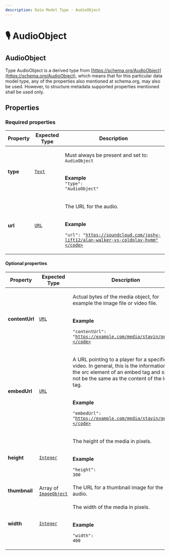 ```yaml
---
description: Data Model Type - AudioObject
---
```


# 🎙 AudioObject

## AudioObject

&#x20;Type AudioObject is a derived type from [https://schema.org/AudioObject](https://schema.org/AudioObject), which means that for this particular data model type, any of the properties also mentioned at schema.org, may also be used. However, to structure metadata supported properties mentioned shall be used only.

## **Properties**

### **Required properties**

| Property | Expected Type                     | Description                                                                                                                                                   |
| -------- | --------------------------------- | ------------------------------------------------------------------------------------------------------------------------------------------------------------- |
| **type** | [`Text`](https://schema.org/Text) | <p>Must always be present and set to: <code>AudioObject</code></p><p><br><strong>Example</strong><br><code>"type": "AudioObject"</code></p>                   |
| **url**  | [`URL`](https://schema.org/URL)   | <p>The URL for the audio.</p><p><br><strong>Example</strong></p><p><code>"url": "https://soundcloud.com/joshy-lift12/alan-walker-vs-coldplay-hymm"</code></p> |

#### **Optional properties**

| Property       | Expected Type                                                                          | Description                                                                                                                                                                                                                                                                                          |
| -------------- | -------------------------------------------------------------------------------------- | ---------------------------------------------------------------------------------------------------------------------------------------------------------------------------------------------------------------------------------------------------------------------------------------------------- |
| **contentUrl** | [`URL`](https://schema.org/URL)                                                        | <p>Actual bytes of the media object, for example the image file or video file.</p><p><br><strong>Example</strong></p><p><code>"contentUrl": "https://example.com/media/stayin/getfit"</code></p>                                                                                                     |
| **embedUrl**   | [`URL`](https://schema.org/URL)                                                        | <p>A URL pointing to a player for a specific video. In general, this is the information in the src element of an embed tag and should not be the same as the content of the loc tag.</p><p><br><strong>Example</strong></p><p><code>"embedUrl": "https://example.com/media/stayin/getfit"</code></p> |
| **height**     | [`Integer`](https://schema.org/Integer)                                                | <p>The height of the media in pixels.</p><p><br><strong>Example</strong></p><p><code>"height": 300</code></p>                                                                                                                                                                                        |
| **thumbnail**  | Array of [`ImageObject`](https://developer.openactive.io/data-model/types/imageobject) | The URL for a thumbnail image for the audio.                                                                                                                                                                                                                                                         |
| **width**      | [`Integer`](https://schema.org/Integer)                                                | <p>The width of the media in pixels.</p><p><br><strong>Example</strong></p><p><code>"width": 400</code></p>                                                                                                                                                                                          |

